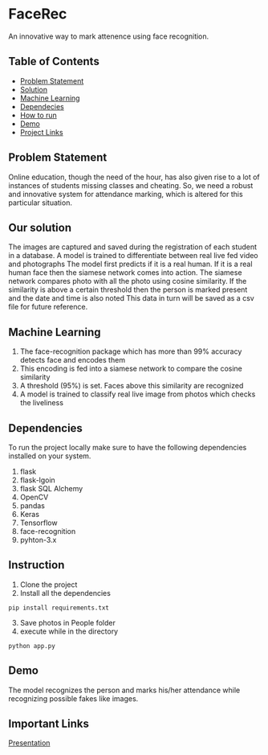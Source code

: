 # FaceRec
An innovative way to mark attenence using face recognition.

## Table of Contents

- [Problem Statement](#Problem-Statement)
- [Solution](#Our-solution)
- [Machine Learning](#Machine-Learning)
- [Dependecies](#Dependencies)
- [How to run](#Instruction)
- [Demo](#Demo)
- [Project Links](#Important-links)


## Problem Statement
Online education, though the need of the hour, has also given rise to a lot of instances of students missing classes and cheating. So, we need a robust and innovative system for attendance marking, which is altered for this particular situation.

## Our solution
The images are captured and saved during the registration of each student in a database.
A model is trained to differentiate between real live fed video and photographs 
The model first predicts if it is a real human. If it is a real human face then the siamese network comes into action.
The siamese network compares photo with all the photo using cosine similarity. If the similarity is above a certain threshold then the person is marked present and the date and time is also noted
This data in turn will be saved as a csv file for future reference.


## Machine Learning
1. The face-recognition package which has more than 99% accuracy detects face and encodes them
2. This encoding is fed into a siamese network to compare the cosine similarity 
3. A threshold (95%) is set. Faces above this similarity are recognized
4. A model is trained to classify real live image from photos which checks the liveliness

## Dependencies

To run the project locally make sure to have the following dependencies installed on your system.

1. flask
2. flask-lgoin
3. flask SQL Alchemy
4. OpenCV
5. pandas
6. Keras
7. Tensorflow
8. face-recognition
9. pyhton-3.x

## Instruction
1. Clone the project
2. Install all the dependencies
 ```
pip install requirements.txt
```
3. Save photos in People folder
4. execute while in the directory
 ```
python app.py
```

## Demo
The model recognizes the person and marks his/her attendance while recognizing possible fakes like images.

## Important Links
[Presentation](https://docs.google.com/presentation/d/16Qo8kPsEAf80XfjHPQvojUBLmF5acv4QFXHnp_-rSnk/edit?usp=sharing)
